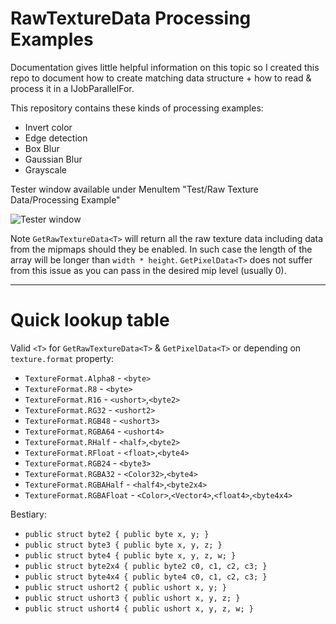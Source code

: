 # RawTextureData Processing Examples
Documentation gives little helpful information on this topic so I created this repo to document how to create matching data structure + how to read & process it in a IJobParallelFor.

This repository contains these kinds of processing examples:
- Invert color
- Edge detection
- Box Blur
- Gaussian Blur
- Grayscale

Tester window available under MenuItem "Test/Raw Texture Data/Processing Example"

![Tester window](https://i.imgur.com/I0RTpk9.jpg)

Note `GetRawTextureData<T>` will return all the raw texture data including data from the mipmaps should they be enabled. In such case the length of the array will be longer than `width * height`.
`GetPixelData<T>` does not suffer from this issue as you can pass in the desired mip level (usually 0).

---
# Quick lookup table

Valid `<T>` for `GetRawTextureData<T>` & `GetPixelData<T>` or  depending on `texture.format` property:

- `TextureFormat.Alpha8` - `<byte>`
- `TextureFormat.R8` - `<byte>`
- `TextureFormat.R16` - `<ushort>`,`<byte2>`
- `TextureFormat.RG32` - `<ushort2>`
- `TextureFormat.RGB48` - `<ushort3>`
- `TextureFormat.RGBA64` - `<ushort4>`
- `TextureFormat.RHalf` - `<half>`,`<byte2>`
- `TextureFormat.RFloat` - `<float>`,`<byte4>`
- `TextureFormat.RGB24` - `<byte3>`
- `TextureFormat.RGBA32` - `<Color32>`,`<byte4>`
- `TextureFormat.RGBAHalf` - `<half4>`,`<byte2x4>`
- `TextureFormat.RGBAFloat` - `<Color>`,`<Vector4>`,`<float4>`,`<byte4x4>`

Bestiary:
- `public struct byte2 { public byte x, y; }`
- `public struct byte3 { public byte x, y, z; }`
- `public struct byte4 { public byte x, y, z, w; }`
- `public struct byte2x4 { public byte2 c0, c1, c2, c3; }`
- `public struct byte4x4 { public byte4 c0, c1, c2, c3; }`
- `public struct ushort2 { public ushort x, y; }`
- `public struct ushort3 { public ushort x, y, z; }`
- `public struct ushort4 { public ushort x, y, z, w; }`
